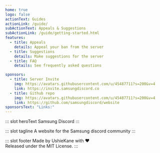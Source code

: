 ```yaml
---
home: true
logo: false
actionText: Guides
actionLink: /guide/
subActionText: Appeals & Suggestions
subActionLink: /guide/getting-started.html
features:
  - title: Appeals
    details: Appeal your ban from the server
  - title: Suggestions
    details: Make suggestions for the server
  - title: FAQ
    details: See frequently asked questions

sponsors:
  - title: Server Invite
    img: https://avatars.githubusercontent.com/u/45487711?s=200&v=4
    link: https://invite.samsungdiscord.co
  - title: Github repo
    img: https://avatars.githubusercontent.com/u/45487711?s=200&v=4
    link: https://github.com/samsungdiscord/website
sponsorsText: "Links:"
---
```


::: slot heroText
Samsung Discord
:::

::: slot tagline
A website for the Samsung discord community
:::

::: slot footer
Made by UshieKane with ❤️  
Released under the MIT License.
:::
